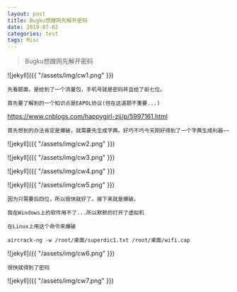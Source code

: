 ```yaml
---
layout: post
title: Bugku想蹭网先解开密码
date: 2019-07-02
categories: test
tags: Misc
---
```

>    Bugku想蹭网先解开密码

![jekyll]({{ "/assets/img/cw1.png" }})

    先看题面，是给到了一个流量包，手机号就是密码并且给了前七位。

    首先要了解到的一个知识点是EAPOL协议(但在这道题不重要...)

https://www.cnblogs.com/happygirl-zjj/p/5997161.html

    首先想到的办法肯定是爆破，就需要先生成字典。好巧不巧今天刚好得到了一个字典生成利器~~

![jekyll]({{ "/assets/img/cw2.png" }})

![jekyll]({{ "/assets/img/cw3.png" }})

![jekyll]({{ "/assets/img/cw4.png" }})

![jekyll]({{ "/assets/img/cw5.png" }})

    因为只需要后四位，所以很快就好了。接下来就是爆破。

    我在Windows上的软件用不了...所以默默的打开了虚拟机

    在Linux上用这个命令来爆破

    aircrack-ng -w /root/桌面/superdic1.txt /root/桌面/wifi.cap

![jekyll]({{ "/assets/img/cw6.png" }})

    很快就得到了密码

![jekyll]({{ "/assets/img/cw7.png" }})